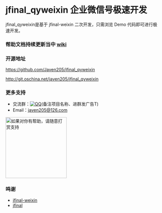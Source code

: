 # jfinal_qyweixin 企业微信号极速开发

jfinal_qyweixin是基于 jfinal-weixin 二次开发，只需浏览 Demo 代码即可进行极速开发。

### 帮助文档持续更新当中 [wiki](http://git.oschina.net/javen205/jfinal_qyweixin/wikis/home)<br /> 

### 开源地址

https://github.com/Javen205/jfinal_qyweixin

http://git.oschina.net/javen205/jfinal_qyweixin



### 更多支持

- 交流群：[![QQ](http://pub.idqqimg.com/wpa/images/group.png)](https://jq.qq.com/?_wv=1027&k=47koFFR)(备注项目名称、进群发广告T)
- Email：javen205@126.com

<img src="http://img.blog.csdn.net/20170425211154361?watermark/2/text/aHR0cDovL2Jsb2cuY3Nkbi5uZXQvenl3X2phdmE=/font/5a6L5L2T/fontsize/400/fill/I0JBQkFCMA==/dissolve/70/gravity/SouthEast" width = "200" alt="如果对你有帮助，请随意打赏支持" align=center />

### 鸣谢

- [jfinal-weixin](https://git.oschina.net/jfinal/jfinal-weixin.git)
- [jfinal](https://git.oschina.net/jfinal/jfinal.git)

